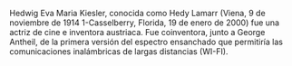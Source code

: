 Hedwig Eva Maria Kiesler, conocida como Hedy Lamarr (Viena, 9 de noviembre de 1914 1​-Casselberry, Florida, 19 de enero de 2000)​ fue una actriz de cine e inventora austriaca. Fue coinventora, junto a George Antheil, de la primera versión del espectro ensanchado que permitiría las comunicaciones inalámbricas de largas distancias (WI-FI).
